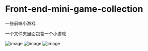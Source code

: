 # Front-end-mini-game-collection


一些前端小游戏

一个文件夹里面包含一个小游戏

![image](https://user-images.githubusercontent.com/84823288/130562359-96731822-bec8-4323-9eac-6997dc784a8c.png)
![image](https://user-images.githubusercontent.com/84823288/130562393-f93aaa34-237f-42c5-899d-dbd9f22d12a4.png)
![image](https://user-images.githubusercontent.com/84823288/130562493-f08da629-e8e1-4c04-a232-ba87d3252c35.png)



